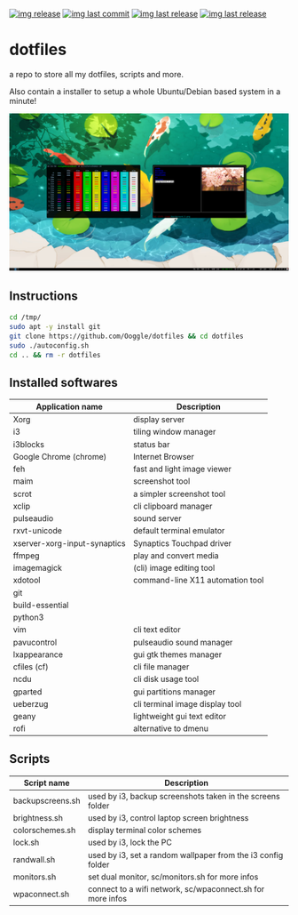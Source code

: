[![img release](https://img.shields.io/github/commit-activity/m/Ooggle/dotfiles.svg?sanitize=true&color=blue)](#)
[![img last commit](https://img.shields.io/github/last-commit/Ooggle/dotfiles.svg)](#)
[![img last release](https://img.shields.io/github/release/Ooggle/dotfiles.svg?color=red)](#)
[![img last release](https://img.shields.io/twitter/follow/Ooggule.svg?style=social)](https://twitter.com/Ooggule)

# dotfiles
a repo to store all my dotfiles, scripts and more.

Also contain a installer to setup a whole Ubuntu/Debian based system in a minute!

![screenshot](https://raw.githubusercontent.com/Ooggle/dotfiles/master/preview.png)

## Instructions

```bash
cd /tmp/
sudo apt -y install git
git clone https://github.com/Ooggle/dotfiles && cd dotfiles
sudo ./autoconfig.sh
cd .. && rm -r dotfiles
```

## Installed softwares


| Application name             | Description                      |
|------------------------------|----------------------------------|
| Xorg                         | display server                   |
| i3                           | tiling window manager            |
| i3blocks                     | status bar                       |
| Google Chrome (chrome)       | Internet Browser                 |
| feh                          | fast and light image viewer      |
| maim                         | screenshot tool                  |
| scrot                        | a simpler screenshot tool        |
| xclip                        | cli clipboard manager            |
| pulseaudio                   | sound server                     |
| rxvt-unicode                 | default terminal emulator        |
| xserver-xorg-input-synaptics | Synaptics Touchpad driver        |
| ffmpeg                       | play and convert media           |
| imagemagick                  | (cli) image editing tool         |
| xdotool                      | command-line X11 automation tool |
| git                          |                                  |
| build-essential              |                                  |
| python3                      |                                  |
| vim                          | cli text editor                  |
| pavucontrol                  | pulseaudio sound manager         |
| lxappearance                 | gui gtk themes manager           |
| cfiles (cf)                  | cli file manager                 |
| ncdu                         | cli disk usage tool              |
| gparted                      | gui partitions manager           |
| ueberzug                     | cli terminal image display tool  |
| geany                        | lightweight gui text editor      |
| rofi                         | alternative to dmenu             |


## Scripts

| Script name      | Description                                                  |
|------------------|--------------------------------------------------------------|
| backupscreens.sh | used by i3, backup screenshots taken in the screens folder   |
| brightness.sh    | used by i3, control laptop screen brightness                 |
| colorschemes.sh  | display terminal color schemes                               |
| lock.sh          | used by i3, lock the PC                                      |
| randwall.sh      | used by i3, set a random wallpaper from the i3 config folder |
| monitors.sh      | set dual monitor, sc/monitors.sh for more infos              |
| wpaconnect.sh    | connect to a wifi network, sc/wpaconnect.sh for more infos   |

